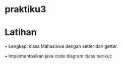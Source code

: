 # praktiku3
# Latihan

• Lengkapi class Mahasiswa dengan setter dan getter.

• Implementasikan java code diagram class berikut:

